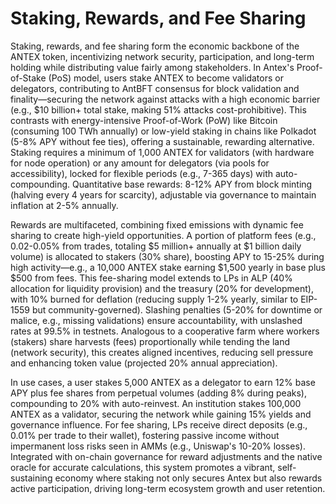 # Staking, Rewards, and Fee Sharing

Staking, rewards, and fee sharing form the economic backbone of the ANTEX token, incentivizing network security, participation, and long-term holding while distributing value fairly among stakeholders. In Antex's Proof-of-Stake (PoS) model, users stake ANTEX to become validators or delegators, contributing to AntBFT consensus for block validation and finality—securing the network against attacks with a high economic barrier (e.g., $10 billion+ total stake, making 51% attacks cost-prohibitive). This contrasts with energy-intensive Proof-of-Work (PoW) like Bitcoin (consuming 100 TWh annually) or low-yield staking in chains like Polkadot (5-8% APY without fee ties), offering a sustainable, rewarding alternative. Staking requires a minimum of 1,000 ANTEX for validators (with hardware for node operation) or any amount for delegators (via pools for accessibility), locked for flexible periods (e.g., 7-365 days) with auto-compounding. Quantitative base rewards: 8-12% APY from block minting (halving every 4 years for scarcity), adjustable via governance to maintain inflation at 2-5% annually.

Rewards are multifaceted, combining fixed emissions with dynamic fee sharing to create high-yield opportunities. A portion of platform fees (e.g., 0.02-0.05% from trades, totaling $5 million+ annually at $1 billion daily volume) is allocated to stakers (30% share), boosting APY to 15-25% during high activity—e.g., a 10,000 ANTEX stake earning $1,500 yearly in base plus $500 from fees. This fee-sharing model extends to LPs in ALP (40% allocation for liquidity provision) and the treasury (20% for development), with 10% burned for deflation (reducing supply 1-2% yearly, similar to EIP-1559 but community-governed). Slashing penalties (5-20% for downtime or malice, e.g., missing validations) ensure accountability, with unslashed rates at 99.5% in testnets. Analogous to a cooperative farm where workers (stakers) share harvests (fees) proportionally while tending the land (network security), this creates aligned incentives, reducing sell pressure and enhancing token value (projected 20% annual appreciation).

In use cases, a user stakes 5,000 ANTEX as a delegator to earn 12% base APY plus fee shares from perpetual volumes (adding 8% during peaks), compounding to 20% with auto-reinvest. An institution stakes 100,000 ANTEX as a validator, securing the network while gaining 15% yields and governance influence. For fee sharing, LPs receive direct deposits (e.g., 0.01% per trade to their wallet), fostering passive income without impermanent loss risks seen in AMMs (e.g., Uniswap's 10-20% losses). Integrated with on-chain governance for reward adjustments and the native oracle for accurate calculations, this system promotes a vibrant, self-sustaining economy where staking not only secures Antex but also rewards active participation, driving long-term ecosystem growth and user retention.
